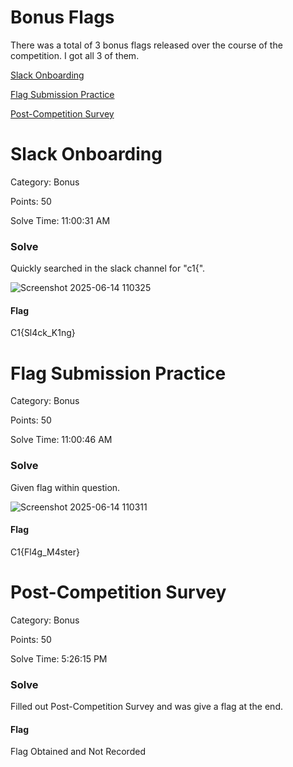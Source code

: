 # Bonus Flags
There was a total of 3 bonus flags released over the course of the competition. I got all 3 of them.

[Slack Onboarding](#Slack_Onboarding)

[Flag Submission Practice](#Flag_Submission_Practice)

[Post-Competition Survey](#Post-Competition_Survey)


# Slack Onboarding
Category: Bonus

Points: 50

Solve Time: 11:00:31 AM

### Solve
Quickly searched in the slack channel for "c1{".

![Screenshot 2025-06-14 110325](https://github.com/user-attachments/assets/544740a5-9b7a-48aa-835a-fc8feeeae1f2)

#### Flag
C1{Sl4ck_K1ng}

# Flag Submission Practice
Category: Bonus

Points: 50

Solve Time: 11:00:46 AM

### Solve
Given flag within question.

![Screenshot 2025-06-14 110311](https://github.com/user-attachments/assets/1034bcdc-cd51-4cd4-8c5e-94a69278fe60)

#### Flag
C1{Fl4g_M4ster}

# Post-Competition Survey 
Category: Bonus

Points: 50

Solve Time: 5:26:15 PM

### Solve
Filled out Post-Competition Survey and was give a flag at the end.

#### Flag
Flag Obtained and Not Recorded
